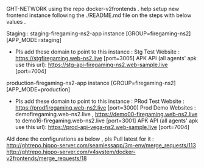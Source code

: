  GHT-NETWORK  using the repo docker-v2frontends .  help setup new frontend instance following the ./README.md  file on the steps with below values . 

Staging : 
staging-firegaming-ns2-app instance 
[GROUP=firegaming-ns2] 
[APP_MODE=staging]
- Pls add these domain to point to this instance   :
Stg Test Website : https://stgfiregaming.web-ns2.live  [port=3005] 
APK API (all agents' apk  use this url): https://stg-api-firegaming-ns2.web-sample.live [port=7004]


production-firegaming-ns2-app instance 
[GROUP=firegaming-ns2] 
[APP_MODE=production]
- Pls add these domain to point to this instance   :
PRod Test Website : https://prodfiregaming.web-ns2.live  [port=3000]
Prod Demo Websites : demofiregaming.web-ns2.live , https://demo00-firegaming.web-ns2.live to demo16-firegaming.web-ns2.live  [port=3001]
APK API (all agents' apk  use this url): https://prod-api-vega-ns2.web-sample.live [port=7004]


Ald done the configurations as below , pls Pull latest for it :
http://ghtrepo.hippo-server.com/seamlessapp/3m-env/merge_requests/113
http://ghtrepo.hippo-server.com/v4system/docker-v2frontends/merge_requests/18